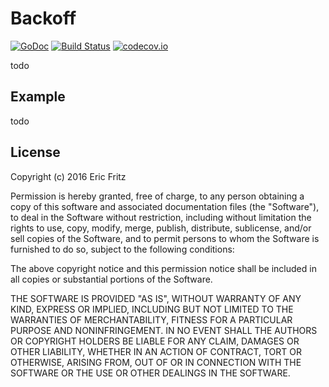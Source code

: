 # Backoff

[![GoDoc](https://godoc.org/github.com/efritz/backoff?status.svg)](https://godoc.org/github.com/efritz/backoff)
[![Build Status](https://secure.travis-ci.org/efritz/backoff.png)](http://travis-ci.org/efritz/backoff)
[![codecov.io](http://codecov.io/github/efritz/backoff/coverage.svg?branch=master)](http://codecov.io/github/efritz/backoff?branch=master)

todo

## Example

todo

## License

Copyright (c) 2016 Eric Fritz

Permission is hereby granted, free of charge, to any person obtaining a copy
of this software and associated documentation files (the "Software"), to deal
in the Software without restriction, including without limitation the rights
to use, copy, modify, merge, publish, distribute, sublicense, and/or sell
copies of the Software, and to permit persons to whom the Software is
furnished to do so, subject to the following conditions:

The above copyright notice and this permission notice shall be included in
all copies or substantial portions of the Software.

THE SOFTWARE IS PROVIDED "AS IS", WITHOUT WARRANTY OF ANY KIND, EXPRESS OR
IMPLIED, INCLUDING BUT NOT LIMITED TO THE WARRANTIES OF MERCHANTABILITY,
FITNESS FOR A PARTICULAR PURPOSE AND NONINFRINGEMENT. IN NO EVENT SHALL THE
AUTHORS OR COPYRIGHT HOLDERS BE LIABLE FOR ANY CLAIM, DAMAGES OR OTHER
LIABILITY, WHETHER IN AN ACTION OF CONTRACT, TORT OR OTHERWISE, ARISING FROM,
OUT OF OR IN CONNECTION WITH THE SOFTWARE OR THE USE OR OTHER DEALINGS IN
THE SOFTWARE.
